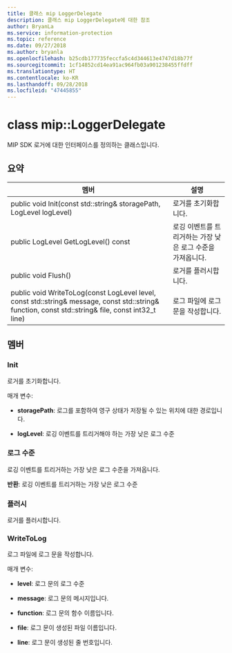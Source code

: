 ```yaml
---
title: 클래스 mip LoggerDelegate
description: 클래스 mip LoggerDelegate에 대한 참조
author: BryanLa
ms.service: information-protection
ms.topic: reference
ms.date: 09/27/2018
ms.author: bryanla
ms.openlocfilehash: b25cdb177735feccfa5c4d344613e4747d18b77f
ms.sourcegitcommit: 1cf14852cd14ea91ac964fb03a901238455ffdff
ms.translationtype: HT
ms.contentlocale: ko-KR
ms.lasthandoff: 09/28/2018
ms.locfileid: "47445855"
---
```

# <a name="class-miploggerdelegate"></a>class mip::LoggerDelegate 
MIP SDK 로거에 대한 인터페이스를 정의하는 클래스입니다.
  
## <a name="summary"></a>요약
 멤버                        | 설명                                
--------------------------------|---------------------------------------------
 public void Init(const std::string& storagePath, LogLevel logLevel)  |  로거를 초기화합니다.
 public LogLevel GetLogLevel() const  |  로깅 이벤트를 트리거하는 가장 낮은 로그 수준을 가져옵니다.
 public void Flush()  |  로거를 플러시합니다.
 public void WriteToLog(const LogLevel level, const std::string& message, const std::string& function, const std::string& file, const int32_t line)  |  로그 파일에 로그 문을 작성합니다.
  
## <a name="members"></a>멤버
  
### <a name="init"></a>Init
로거를 초기화합니다.

매개 변수:  
* **storagePath**: 로그를 포함하여 영구 상태가 저장될 수 있는 위치에 대한 경로입니다. 


* **logLevel**: 로깅 이벤트를 트리거해야 하는 가장 낮은 로그 수준


  
### <a name="loglevel"></a>로그 수준
로깅 이벤트를 트리거하는 가장 낮은 로그 수준을 가져옵니다.

  
**반환**: 로깅 이벤트를 트리거하는 가장 낮은 로그 수준
  
### <a name="flush"></a>플러시
로거를 플러시합니다.
  
### <a name="writetolog"></a>WriteToLog
로그 파일에 로그 문을 작성합니다.

매개 변수:  
* **level**: 로그 문의 로그 수준 


* **message**: 로그 문의 메시지입니다. 


* **function**: 로그 문의 함수 이름입니다. 


* **file**: 로그 문이 생성된 파일 이름입니다. 


* **line**: 로그 문이 생성된 줄 번호입니다.

